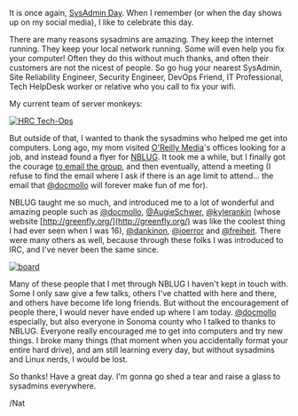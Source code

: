 It is once again, [SysAdmin Day](http://sysadminday.com/). When I remember (or when the day shows up on my social media), I like to celebrate this day.

There are many reasons sysadmins are amazing. They keep the internet running. They keep your local network running. Some will even help you fix your computer! Often they do this without much thanks, and often their customers are not the nicest of people. So go hug your nearest SysAdmin, Site Reliability Engineer, Security Engineer, DevOps Friend, IT Professional, Tech HelpDesk worker or relative who you call to fix your wifi.

My current team of server monkeys:

[![HRC Tech-Ops](https://c4.staticflickr.com/9/8795/28015898203_24907fc616_c.jpg)](https://www.flickr.com/photos/icco/28015898203/in/datetaken-ff/ "HRC Tech-Ops")

But outside of that, I wanted to thank the sysadmins who helped me get into computers. Long ago, my mom visited [O'Reilly Media](http://www.oreilly.com/)'s offices looking for a job, and instead found a flyer for [NBLUG](http://nblug.org/). It took me a while, but I finally got the courage [to email the group](http://nblug.org/pipermail/talk/2003-May/004152.html), and then eventually, attend a meeting (I refuse to find the email where I ask if there is an age limit to attend... the email that [@docmollo](https://twitter.com/docmollo) will forever make fun of me for).

NBLUG taught me so much, and introduced me to a lot of wonderful and amazing people such as [@docmollo](https://twitter.com/docmollo), [@AugieSchwer](https://twitter.com/AugieSchwer), [@kylerankin](https://twitter.com/kylerankin) (whose website [http://greenfly.org/](http://greenfly.org/) was like the coolest thing I had ever seen when I was 16), [@dankinon](https://twitter.com/dankinon), [@ioerror](https://twitter.com/ioerror) and [@freiheit](https://twitter.com/freiheit). There were many others as well, because through these folks I was introduced to IRC, and I've never been the same since.

[![board](https://c2.staticflickr.com/4/3093/2574467956_12e2ac3b92_z.jpg?zz=1)](https://www.flickr.com/photos/docmollo/2574467956/in/photolist-4VuPu3-4VuPFW-4VqBdR-4VuPnS-4VuPCy-4VqB1t-4VqBvZ-4VqByi-4VqBjn-4VqBpp-4VuQ9d-4VuPSm-4VuPqf-4VqBhi-4VuPyN-4VuPYQ-4VqB3v-4VuPsY-5bqoSU-4VuQ7d "board")

Many of these people that I met through NBLUG I haven't kept in touch with. Some I only saw give a few talks, others I've chatted with here and there, and others have become life long friends. But without the encouragement of people there, I would never have ended up where I am today. [@docmollo](https://twitter.com/docmollo) especially, but also everyone in Sonoma county who I talked to thanks to NBLUG. Everyone really encouraged me to get into computers and try new things. I broke many things (that moment when you accidentally format your entire hard drive), and am still learning every day, but without sysadmins and Linux nerds, I would be lost.

So thanks! Have a great day. I'm gonna go shed a tear and raise a glass to sysadmins everywhere.

/Nat